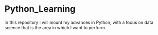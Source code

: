# Python_Learning

 In this repository I will mount my advances in Python, with a focus on data science that is the area in which I want to perform.
